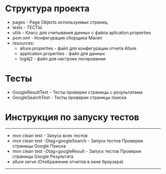 # Структура проекта

- pages - Page Objects используемых страниц
- tests - ТЕСТЫ
- utils - Класс для считывания данных с файла aplication.properties
- pom.xml - Конфигурация сборщика Maven
- resources: 
     - allure.properties - файл для конфигурации отчета Allure
     - application.properties - файл для данных
     - log4j2 - файл для настроек логирования

# Тесты

- GoogleResultTest - Тесты проверки страницы с результатами
- GoogleSearchTest - Тесты проверки страницы поиска


# Инструкция по запуску тестов

---
- mvn clean test - Запуск всех тестов
- mvn clean test -Dtag=googleSearch - Запуск тестов Проверки страницы Google Поиска
- mvn clean test -Dtag=googleResult - Запуск тестов Проверки страницы Google Результата
- allure serve (Отображение отчетов в окне браузера)
---

